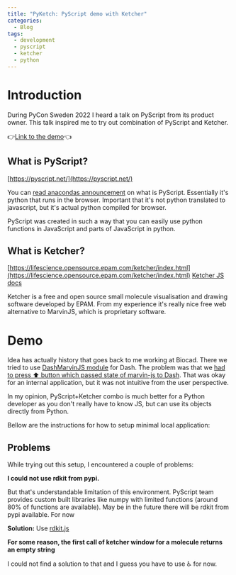 ```yaml
---
title: "PyKetch: PyScript demo with Ketcher"
categories:
  - Blog
tags:
  - development
  - pyscript
  - ketcher
  - python
---
```


# Introduction

During PyCon Sweden 2022 I heard a talk on PyScript from its product owner. This talk inspired me to try out combination of PyScript and Ketcher.

👉[Link to the demo](https://churnikov.github.io/demo/pyketch/index.html)👈

## What is PyScript?
[https://pyscript.net/](https://pyscript.net/)

You can [read anacondas announcement](https://engineering.anaconda.com/2022/04/welcome-pyscript.html) on what is PyScript. Essentially it's python that runs in the browser. Important that it's not python translated to javascript, but it's actual python compiled for browser.

PyScript was created in such a way that you can easily use python functions in JavaScript and parts of JavaScript in python.

## What is Ketcher?
[https://lifescience.opensource.epam.com/ketcher/index.html](https://lifescience.opensource.epam.com/ketcher/index.html)
[Ketcher JS docs](https://lifescience.opensource.epam.com/ketcher/developers-manual.html)

Ketcher is a free and open source small molecule visualisation and drawing software developed by EPAM. From my experience it's really nice free web alternative to MarvinJS, which is proprietary software.

# Demo

Idea has actually history that goes back to me working at Biocad. There we tried to use [DashMarvinJS module](https://github.com/stsouko/marvin_dash) for Dash. The problem was that we [had to press ⬆ button which passed state of marvin-js to Dash](https://github.com/stsouko/marvin_dash/issues/3). That was okay for an internal application, but it was not intuitive from the user perspective.

In my opinion, PyScript+Ketcher combo is much better for a Python developer as you don't really have to know JS, but can use its objects directly from Python.

Bellow are the instructions for how to setup minimal local application:

<script src="https://gist.github.com/churnikov/b38940f190efea1f6f13e3f29204ff88.js"></script>

## Problems

While trying out this setup, I encountered a couple of problems:

**I could not use rdkit from pypi.**

But that's understandable limitation of this environment. PyScript team provides custom built libraries like numpy with limited functions (around 80% of functions are available). May be in the future there will be rdkit from pypi available. For now 

**Solution:** Use [rdkit.js](https://www.rdkitjs.com)

**For some reason, the first call of ketcher window for a molecule returns an empty string**

I could not find a solution to that and I guess you have to use ♿ for now.

